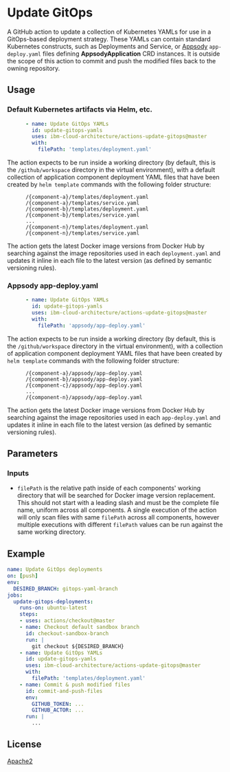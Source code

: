 # Update GitOps

A GitHub action to update a collection of Kubernetes YAMLs for use in a GitOps-based deployment strategy. These YAMLs can contain standard Kubernetes constructs, such as Deployments and Service, or [Appsody](https://appsody.dev) `app-deploy.yaml` files defining **AppsodyApplication** CRD instances. It is outside the scope of this action to commit and push the modified files back to the owning repository.

## Usage

### Default Kubernetes artifacts via Helm, etc.

```yml
      - name: Update GitOps YAMLs
        id: update-gitops-yamls
        uses: ibm-cloud-architecture/actions-update-gitops@master
        with:
          filePath: 'templates/deployment.yaml'
```

The action expects to be run inside a working directory (by default, this is the `/github/workspace` directory in the virtual environment), with a default collection of application component deployment YAML files that have been created by `helm template` commands with the following folder structure:

```
      /{component-a}/templates/deployment.yaml
      /{component-a}/templates/service.yaml
      /{component-b}/templates/deployment.yaml
      /{component-b}/templates/service.yaml
      ...
      /{component-n}/templates/deployment.yaml
      /{component-n}/templates/service.yaml
```

The action gets the latest Docker image versions from Docker Hub by searching against the image repositories used in each `deployment.yaml` and updates it inline in each file to the latest version (as defined by semantic versioning rules).

### Appsody app-deploy.yaml

```yml
      - name: Update GitOps YAMLs
        id: update-gitops-yamls
        uses: ibm-cloud-architecture/actions-update-gitops@master
        with:
          filePath: 'appsody/app-deploy.yaml'
```

The action expects to be run inside a working directory (by default, this is the `/github/workspace` directory in the virtual environment), with a collection of application component deployment YAML files that have been created by `helm template` commands with the following folder structure:

```
      /{component-a}/appsody/app-deploy.yaml
      /{component-b}/appsody/app-deploy.yaml
      /{component-c}/appsody/app-deploy.yaml
      ...
      /{component-n}/appsody/app-deploy.yaml
```

The action gets the latest Docker image versions from Docker Hub by searching against the image repositories used in each `app-deploy.yaml` and updates it inline in each file to the latest version (as defined by semantic versioning rules).

## Parameters

### Inputs

- `filePath` is the relative path inside of each components' working directory that will be searched for Docker image version replacement. This should not start with a leading slash and must be the complete file name, uniform across all components.  A single execution of the action will only scan files with same `filePath` across all components, however multiple executions with different `filePath` values can be run against the same working directory.

## Example
```yml
name: Update GitOps deployments
on: [push]
env:
  DESIRED_BRANCH: gitops-yaml-branch
jobs:
  update-gitops-deployments:
    runs-on: ubuntu-latest
    steps:
    - uses: actions/checkout@master
    - name: Checkout default sandbox branch
      id: checkout-sandbox-branch
      run: |
        git checkout ${DESIRED_BRANCH}
    - name: Update GitOps YAMLs
      id: update-gitops-yamls
      uses: ibm-cloud-architecture/actions-update-gitops@master
      with:
        filePath: 'templates/deployment.yaml'
    - name: Commit & push modified files
      id: commit-and-push-files
      env:
        GITHUB_TOKEN: ...
        GITHUB_ACTOR: ...
      run: |
        ...
```

## License
[Apache2](https://github.com/ibm-cloud-architecture/actions-update-gitops/blob/master/LICENSE)
